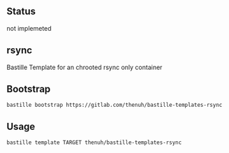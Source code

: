 ## Status
not implemeted

## rsync
Bastille Template for an chrooted rsync only container

## Bootstrap
```shell
bastille bootstrap https://gitlab.com/thenuh/bastille-templates-rsync
```

## Usage
```shell
bastille template TARGET thenuh/bastille-templates-rsync
```
